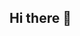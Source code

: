 ## Hi there 👋

<!--
**justinweather/justinweather** is a ✨ _special_ ✨ repository because its `README.md` (this file) appears on your GitHub profile.

Here are some ideas to get you started:

- 🔭 I’m currently working on ... Weather tools for overlay on my live stream in OBS
- 🌱 I’m currently learning ... The absolute basics of Github
- 👯 I’m looking to collaborate on ... weather related apps
- 🤔 I’m looking for help with ... everything
- 💬 Ask me about ... Drones, Weather, Public Safety
- 📫 How to reach me: ... ledbyj@yahoo.com
- ⚡ Fun fact: ... I'm The Rookie in real life
-->
